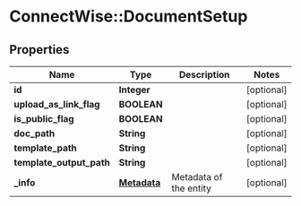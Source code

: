 # ConnectWise::DocumentSetup

## Properties
Name | Type | Description | Notes
------------ | ------------- | ------------- | -------------
**id** | **Integer** |  | [optional] 
**upload_as_link_flag** | **BOOLEAN** |  | [optional] 
**is_public_flag** | **BOOLEAN** |  | [optional] 
**doc_path** | **String** |  | [optional] 
**template_path** | **String** |  | [optional] 
**template_output_path** | **String** |  | [optional] 
**_info** | [**Metadata**](Metadata.md) | Metadata of the entity | [optional] 



